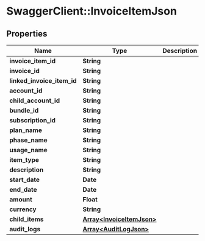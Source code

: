 # SwaggerClient::InvoiceItemJson

## Properties
Name | Type | Description | Notes
------------ | ------------- | ------------- | -------------
**invoice_item_id** | **String** |  | 
**invoice_id** | **String** |  | [optional] 
**linked_invoice_item_id** | **String** |  | [optional] 
**account_id** | **String** |  | 
**child_account_id** | **String** |  | [optional] 
**bundle_id** | **String** |  | [optional] 
**subscription_id** | **String** |  | [optional] 
**plan_name** | **String** |  | [optional] 
**phase_name** | **String** |  | [optional] 
**usage_name** | **String** |  | [optional] 
**item_type** | **String** |  | [optional] 
**description** | **String** |  | [optional] 
**start_date** | **Date** |  | [optional] 
**end_date** | **Date** |  | [optional] 
**amount** | **Float** |  | [optional] 
**currency** | **String** |  | [optional] 
**child_items** | [**Array&lt;InvoiceItemJson&gt;**](InvoiceItemJson.md) |  | [optional] 
**audit_logs** | [**Array&lt;AuditLogJson&gt;**](AuditLogJson.md) |  | [optional] 


